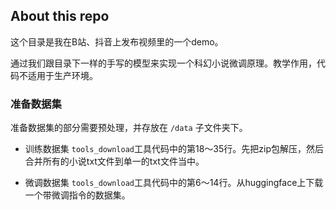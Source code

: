 ## About this repo

这个目录是我在B站、抖音上发布视频里的一个demo。

通过我们跟目录下一样的手写的模型来实现一个科幻小说微调原理。教学作用，代码不适用于生产环境。

### 准备数据集

准备数据集的部分需要预处理，并存放在 `/data` 子文件夹下。

 - 训练数据集 `tools_download`工具代码中的第18～35行。先把zip包解压，然后合并所有的小说txt文件到单一的txt文件当中。

 - 微调数据集 `tools_download`工具代码中的第6～14行。从huggingface上下载一个带微调指令的数据集。
